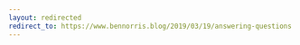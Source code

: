 ```yaml
---
layout: redirected
redirect_to: https://www.bennorris.blog/2019/03/19/answering-questions.html
---
```

